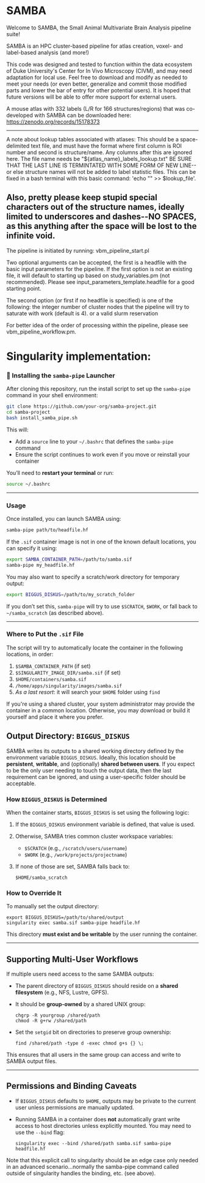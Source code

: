# SAMBA
Welcome to SAMBA, the Small Animal Multivariate Brain Analysis pipeline suite!

SAMBA is an HPC cluster-based pipeline for atlas creation, voxel- and label-based analysis (and more!)

This code was designed and tested to function within the data ecosystem of Duke University's Center for In Vivo Microscopy (CIVM), and may need adaptation for local use.  Feel free to download and modify as needed to meet your needs (or even better, generalize and commit those modified parts and lower the bar of entry for other potential users).
It is hoped that future versions will be able to offer more support for external users.

A mouse atlas with 332 labels (L/R for 166 structures/regions) that was co-developed with SAMBA can be downloaded here:
https://zenodo.org/records/15178373

------
A note about lookup tables associated with atlases:
This should be a space-delimited text file, and must have the format where first column is ROI number and second is structure/name.  Any columns after this are ignored here.
The file name needs be "${atlas_name}_labels_lookup.txt"
BE SURE THAT THE LAST LINE IS TERMINTATED WITH SOME FORM OF NEW LINE--or else structure names will not be added to label statistic files.
This can be fixed in a bash terminal with this basic command:
'echo "" >> $lookup_file'.

Also, pretty please keep stupid special characters out of the structure names, ideally limited to underscores and dashes--NO SPACES, as this anything after the space will be lost to the infinite void.
------



The pipeline is initiated by running:
vbm_pipeline_start.pl

Two optional arguments can be accepted, the first is a headfile with the basic input parameters for the pipeline.  If the first option is not an existing file, it will default to starting up based on study_variables.pm (not recommended).  Please see input_parameters_template.headfile for a good starting point.

The second option (or first if no headfile is specified) is one of the following:
the integer number of cluster nodes that the pipeline will try to saturate with work (default is 4).
or
a valid slurm reservation

For better idea of the order of processing within the pipeline, please see vbm_pipeline_workflow.pm.

# Singularity implementation:

### 🔧 Installing the `samba-pipe` Launcher

After cloning this repository, run the install script to set up the `samba-pipe` command in your shell environment:

```bash
git clone https://github.com/your-org/samba-project.git
cd samba-project
bash install_samba_pipe.sh
```

This will:

- Add a `source` line to your `~/.bashrc` that defines the `samba-pipe` command
- Ensure the script continues to work even if you move or reinstall your container

You’ll need to **restart your terminal** or run:

```bash
source ~/.bashrc
```

---

### Usage

Once installed, you can launch SAMBA using:

```bash
samba-pipe path/to/headfile.hf
```

If the `.sif` container image is not in one of the known default locations, you can specify it using:

```bash
export SAMBA_CONTAINER_PATH=/path/to/samba.sif
samba-pipe my_headfile.hf
```

You may also want to specify a scratch/work directory for temporary output:

```bash
export BIGGUS_DISKUS=/path/to/my_scratch_folder
```

If you don’t set this, `samba-pipe` will try to use `$SCRATCH`, `$WORK`, or fall back to `~/samba_scratch` (as described above).

---

### Where to Put the `.sif` File

The script will try to automatically locate the container in the following locations, in order:

1. `$SAMBA_CONTAINER_PATH` (if set)
2. `$SINGULARITY_IMAGE_DIR/samba.sif` (if set)
3. `$HOME/containers/samba.sif`
4. `/home/apps/singularity/images/samba.sif`
5. *As a last resort*: it will search your `$HOME` folder using `find`

If you're using a shared cluster, your system administrator may provide the container in a common location. Otherwise, you may download or build it yourself and place it where you prefer.


## Output Directory: `BIGGUS_DISKUS`

SAMBA writes its outputs to a shared working directory defined by the environment variable `BIGGUS_DISKUS`. Ideally, this location should be **persistent**, **writable**, and (optionally) **shared between users**. If you expect to be the only user needing to touch the output data, then the last requirement can be ignored, and using a user-specific folder should be acceptable.

### How `BIGGUS_DISKUS` is Determined

When the container starts, `BIGGUS_DISKUS` is set using the following logic:

1. If the `BIGGUS_DISKUS` environment variable is defined, that value is used.
2. Otherwise, SAMBA tries common cluster workspace variables:
   - `$SCRATCH` (e.g., `/scratch/users/username`)
   - `$WORK` (e.g., `/work/projects/projectname`)
3. If none of those are set, SAMBA falls back to:

   ```
   $HOME/samba_scratch
   ```

### How to Override It

To manually set the output directory:

```
export BIGGUS_DISKUS=/path/to/shared/output
singularity exec samba.sif samba-pipe headfile.hf
```

This directory **must exist and be writable** by the user running the container.

---

## Supporting Multi-User Workflows

If multiple users need access to the same SAMBA outputs:

- The parent directory of `BIGGUS_DISKUS` should reside on a **shared filesystem** (e.g., NFS, Lustre, GPFS).
- It should be **group-owned** by a shared UNIX group:

  ```
  chgrp -R yourgroup /shared/path
  chmod -R g+rw /shared/path
  ```

- Set the `setgid` bit on directories to preserve group ownership:

  ```
  find /shared/path -type d -exec chmod g+s {} \;
  ```

This ensures that all users in the same group can access and write to SAMBA output files.

---

## Permissions and Binding Caveats

- If `BIGGUS_DISKUS` defaults to `$HOME`, outputs may be private to the current user unless permissions are manually updated.
- Running SAMBA in a container does **not** automatically grant write access to host directories unless explicitly mounted. You may need to use the `--bind` flag:

  ```
  singularity exec --bind /shared/path samba.sif samba-pipe headfile.hf
  ```
  
Note that this explicit call to singularity should be an edge case only needed in an advanced scenario...normally the samba-pipe command called outside of singularity handles the binding, etc. (see above).
## 


